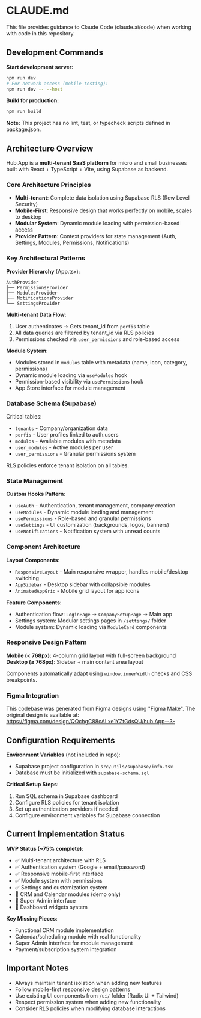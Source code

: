# CLAUDE.md

This file provides guidance to Claude Code (claude.ai/code) when working with code in this repository.

## Development Commands

**Start development server:**
```bash
npm run dev
# For network access (mobile testing):
npm run dev -- --host
```

**Build for production:**
```bash
npm run build
```

**Note:** This project has no lint, test, or typecheck scripts defined in package.json.

## Architecture Overview

Hub.App is a **multi-tenant SaaS platform** for micro and small businesses built with React + TypeScript + Vite, using Supabase as backend.

### Core Architecture Principles

- **Multi-tenant**: Complete data isolation using Supabase RLS (Row Level Security)
- **Mobile-First**: Responsive design that works perfectly on mobile, scales to desktop
- **Modular System**: Dynamic module loading with permission-based access
- **Provider Pattern**: Context providers for state management (Auth, Settings, Modules, Permissions, Notifications)

### Key Architectural Patterns

**Provider Hierarchy** (App.tsx):
```
AuthProvider
├── PermissionsProvider  
├── ModulesProvider
├── NotificationsProvider
└── SettingsProvider
```

**Multi-tenant Data Flow**:
1. User authenticates → Gets tenant_id from `perfis` table
2. All data queries are filtered by tenant_id via RLS policies
3. Permissions checked via `user_permissions` and role-based access

**Module System**:
- Modules stored in `modulos` table with metadata (name, icon, category, permissions)
- Dynamic module loading via `useModules` hook
- Permission-based visibility via `usePermissions` hook
- App Store interface for module management

### Database Schema (Supabase)

Critical tables:
- `tenants` - Company/organization data
- `perfis` - User profiles linked to auth.users
- `modulos` - Available modules with metadata
- `user_modules` - Active modules per user
- `user_permissions` - Granular permissions system

RLS policies enforce tenant isolation on all tables.

### State Management

**Custom Hooks Pattern**:
- `useAuth` - Authentication, tenant management, company creation
- `useModules` - Dynamic module loading and management  
- `usePermissions` - Role-based and granular permissions
- `useSettings` - UI customization (backgrounds, logos, banners)
- `useNotifications` - Notification system with unread counts

### Component Architecture

**Layout Components**:
- `ResponsiveLayout` - Main responsive wrapper, handles mobile/desktop switching
- `AppSidebar` - Desktop sidebar with collapsible modules
- `AnimatedAppGrid` - Mobile grid layout for app icons

**Feature Components**:
- Authentication flow: `LoginPage` → `CompanySetupPage` → Main app
- Settings system: Modular settings pages in `/settings/` folder
- Module system: Dynamic loading via `ModuleCard` components

### Responsive Design Pattern

**Mobile (< 768px)**: 4-column grid layout with full-screen background
**Desktop (≥ 768px)**: Sidebar + main content area layout

Components automatically adapt using `window.innerWidth` checks and CSS breakpoints.

### Figma Integration

This codebase was generated from Figma designs using "Figma Make". The original design is available at:
https://figma.com/design/QOchgC88cALxe1YZtGdsQU/hub.App--3-

## Configuration Requirements

**Environment Variables** (not included in repo):
- Supabase project configuration in `src/utils/supabase/info.tsx`
- Database must be initialized with `supabase-schema.sql`

**Critical Setup Steps**:
1. Run SQL schema in Supabase dashboard
2. Configure RLS policies for tenant isolation
3. Set up authentication providers if needed
4. Configure environment variables for Supabase connection

## Current Implementation Status

**MVP Status (~75% complete)**:
- ✅ Multi-tenant architecture with RLS
- ✅ Authentication system (Google + email/password)
- ✅ Responsive mobile-first interface
- ✅ Module system with permissions
- ✅ Settings and customization system
- 🚧 CRM and Calendar modules (demo only)
- 🚧 Super Admin interface
- 🚧 Dashboard widgets system

**Key Missing Pieces**:
- Functional CRM module implementation
- Calendar/scheduling module with real functionality
- Super Admin interface for module management
- Payment/subscription system integration

## Important Notes

- Always maintain tenant isolation when adding new features
- Follow mobile-first responsive design patterns
- Use existing UI components from `/ui/` folder (Radix UI + Tailwind)
- Respect permission system when adding new functionality
- Consider RLS policies when modifying database interactions